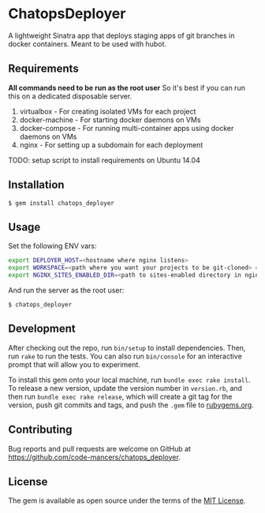 # ChatopsDeployer

A lightweight Sinatra app that deploys staging apps of git branches
in docker containers. Meant to be used with hubot.

## Requirements

**All commands need to be run as the root user**
So it's best if you can run this on a dedicated disposable server.

1. virtualbox - For creating isolated VMs for each project
3. docker-machine - For starting docker daemons on VMs
2. docker-compose - For running multi-container apps using docker daemons on VMs
4. nginx - For setting up a subdomain for each deployment

TODO: setup script to install requirements on Ubuntu 14.04

## Installation

    $ gem install chatops_deployer

## Usage

Set the following ENV vars:

```bash
export DEPLOYER_HOST=<hostname where nginx listens>
export WORKSPACE=<path where you want your projects to be git-cloned> # default: '/var/www'
export NGINX_SITES_ENABLED_DIR=<path to sites-enabled directory in nginx conf> # default: '/etc/nginx/sites-enabled'
```
And run the server as the root user:

    $ chatops_deployer

## Development

After checking out the repo, run `bin/setup` to install dependencies. Then, run `rake` to run the tests. You can also run `bin/console` for an interactive prompt that will allow you to experiment.

To install this gem onto your local machine, run `bundle exec rake install`. To release a new version, update the version number in `version.rb`, and then run `bundle exec rake release`, which will create a git tag for the version, push git commits and tags, and push the `.gem` file to [rubygems.org](https://rubygems.org).

## Contributing

Bug reports and pull requests are welcome on GitHub at https://github.com/code-mancers/chatops_deployer.


## License

The gem is available as open source under the terms of the [MIT License](http://opensource.org/licenses/MIT).

